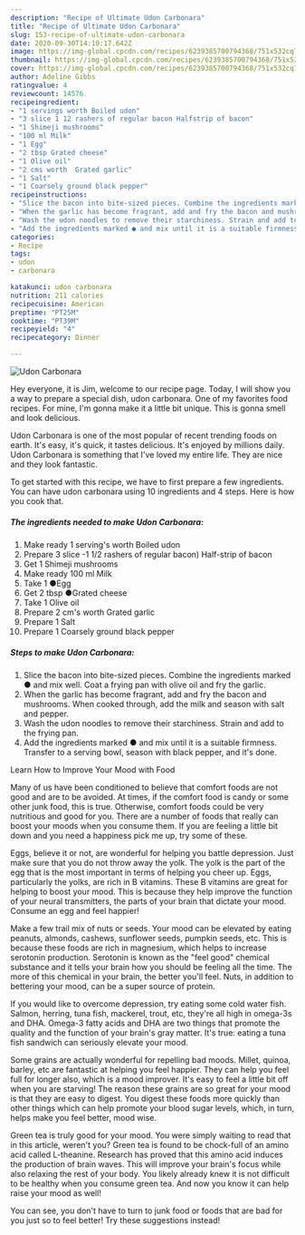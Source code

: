 ```yaml
---
description: "Recipe of Ultimate Udon Carbonara"
title: "Recipe of Ultimate Udon Carbonara"
slug: 153-recipe-of-ultimate-udon-carbonara
date: 2020-09-30T14:10:17.642Z
image: https://img-global.cpcdn.com/recipes/6239385700794368/751x532cq70/udon-carbonara-recipe-main-photo.jpg
thumbnail: https://img-global.cpcdn.com/recipes/6239385700794368/751x532cq70/udon-carbonara-recipe-main-photo.jpg
cover: https://img-global.cpcdn.com/recipes/6239385700794368/751x532cq70/udon-carbonara-recipe-main-photo.jpg
author: Adeline Gibbs
ratingvalue: 4
reviewcount: 14576
recipeingredient:
- "1 servings worth Boiled udon"
- "3 slice 1 12 rashers of regular bacon Halfstrip of bacon"
- "1 Shimeji mushrooms"
- "100 ml Milk"
- "1 Egg"
- "2 tbsp Grated cheese"
- "1 Olive oil"
- "2 cms worth  Grated garlic"
- "1 Salt"
- "1 Coarsely ground black pepper"
recipeinstructions:
- "Slice the bacon into bite-sized pieces. Combine the ingredients marked ● and mix well. Coat a frying pan with olive oil and fry the garlic."
- "When the garlic has become fragrant, add and fry the bacon and mushrooms. When cooked through, add the milk and season with salt and pepper."
- "Wash the udon noodles to remove their starchiness. Strain and add to the frying pan."
- "Add the ingredients marked ● and mix until it is a suitable firmness. Transfer to a serving bowl, season with black pepper, and it&#39;s done."
categories:
- Recipe
tags:
- udon
- carbonara

katakunci: udon carbonara 
nutrition: 211 calories
recipecuisine: American
preptime: "PT25M"
cooktime: "PT39M"
recipeyield: "4"
recipecategory: Dinner

---
```



![Udon Carbonara](https://img-global.cpcdn.com/recipes/6239385700794368/751x532cq70/udon-carbonara-recipe-main-photo.jpg)

Hey everyone, it is Jim, welcome to our recipe page. Today, I will show you a way to prepare a special dish, udon carbonara. One of my favorites food recipes. For mine, I'm gonna make it a little bit unique. This is gonna smell and look delicious.

Udon Carbonara is one of the most popular of recent trending foods on earth. It's easy, it's quick, it tastes delicious. It's enjoyed by millions daily. Udon Carbonara is something that I've loved my entire life. They are nice and they look fantastic.




To get started with this recipe, we have to first prepare a few ingredients. You can have udon carbonara using 10 ingredients and 4 steps. Here is how you cook that.

<!--inarticleads1-->

##### The ingredients needed to make Udon Carbonara:

1. Make ready 1 serving&#39;s worth Boiled udon
1. Prepare 3 slice -1 1/2 rashers of regular bacon) Half-strip of bacon
1. Get 1 Shimeji mushrooms
1. Make ready 100 ml Milk
1. Take 1 ●Egg
1. Get 2 tbsp ●Grated cheese
1. Take 1 Olive oil
1. Prepare 2 cm&#39;s worth  Grated garlic
1. Prepare 1 Salt
1. Prepare 1 Coarsely ground black pepper




<!--inarticleads2-->

##### Steps to make Udon Carbonara:

1. Slice the bacon into bite-sized pieces. Combine the ingredients marked ● and mix well. Coat a frying pan with olive oil and fry the garlic.
1. When the garlic has become fragrant, add and fry the bacon and mushrooms. When cooked through, add the milk and season with salt and pepper.
1. Wash the udon noodles to remove their starchiness. Strain and add to the frying pan.
1. Add the ingredients marked ● and mix until it is a suitable firmness. Transfer to a serving bowl, season with black pepper, and it&#39;s done.




Learn How to Improve Your Mood with Food


Many of us have been conditioned to believe that comfort foods are not good and are to be avoided. At times, if the comfort food is candy or some other junk food, this is true. Otherwise, comfort foods could be very nutritious and good for you. There are a number of foods that really can boost your moods when you consume them. If you are feeling a little bit down and you need a happiness pick me up, try some of these.

Eggs, believe it or not, are wonderful for helping you battle depression. Just make sure that you do not throw away the yolk. The yolk is the part of the egg that is the most important in terms of helping you cheer up. Eggs, particularly the yolks, are rich in B vitamins. These B vitamins are great for helping to boost your mood. This is because they help improve the function of your neural transmitters, the parts of your brain that dictate your mood. Consume an egg and feel happier!

Make a few trail mix of nuts or seeds. Your mood can be elevated by eating peanuts, almonds, cashews, sunflower seeds, pumpkin seeds, etc. This is because these foods are rich in magnesium, which helps to increase serotonin production. Serotonin is known as the "feel good" chemical substance and it tells your brain how you should be feeling all the time. The more of this chemical in your brain, the better you'll feel. Nuts, in addition to bettering your mood, can be a super source of protein.

If you would like to overcome depression, try eating some cold water fish. Salmon, herring, tuna fish, mackerel, trout, etc, they're all high in omega-3s and DHA. Omega-3 fatty acids and DHA are two things that promote the quality and the function of your brain's gray matter. It's true: eating a tuna fish sandwich can seriously elevate your mood. 

Some grains are actually wonderful for repelling bad moods. Millet, quinoa, barley, etc are fantastic at helping you feel happier. They can help you feel full for longer also, which is a mood improver. It's easy to feel a little bit off when you are starving! The reason these grains are so great for your mood is that they are easy to digest. You digest these foods more quickly than other things which can help promote your blood sugar levels, which, in turn, helps make you feel better, mood wise.

Green tea is truly good for your mood. You were simply waiting to read that in this article, weren't you? Green tea is found to be chock-full of an amino acid called L-theanine. Research has proved that this amino acid induces the production of brain waves. This will improve your brain's focus while also relaxing the rest of your body. You likely already knew it is not difficult to be healthy when you consume green tea. And now you know it can help raise your mood as well!

You can see, you don't have to turn to junk food or foods that are bad for you just so to feel better! Try  these suggestions  instead!

